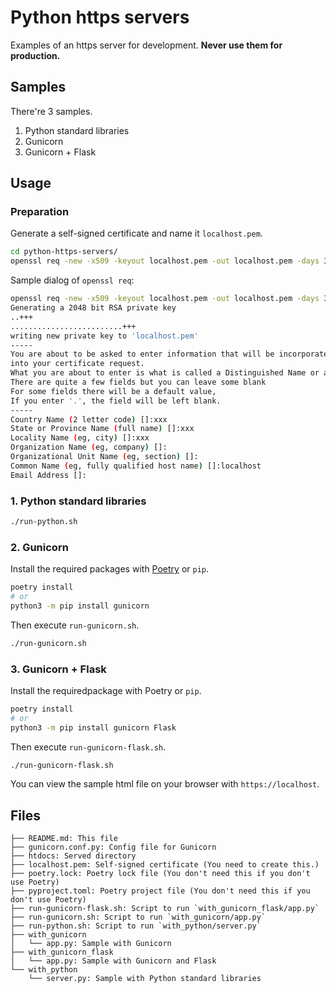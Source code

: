 # Python https servers

Examples of an https server for development. **Never use them for production.**

## Samples

There're 3 samples.

1. Python standard libraries
2. Gunicorn
3. Gunicorn + Flask

## Usage

### Preparation

Generate a self-signed certificate and name it `localhost.pem`.

```bash
cd python-https-servers/
openssl req -new -x509 -keyout localhost.pem -out localhost.pem -days 365 -nodes
```

Sample dialog of `openssl req`:

```bash
openssl req -new -x509 -keyout localhost.pem -out localhost.pem -days 365 -nodes
Generating a 2048 bit RSA private key
..+++
.........................+++
writing new private key to 'localhost.pem'
-----
You are about to be asked to enter information that will be incorporated
into your certificate request.
What you are about to enter is what is called a Distinguished Name or a DN.
There are quite a few fields but you can leave some blank
For some fields there will be a default value,
If you enter '.', the field will be left blank.
-----
Country Name (2 letter code) []:xxx
State or Province Name (full name) []:xxx
Locality Name (eg, city) []:xxx
Organization Name (eg, company) []:
Organizational Unit Name (eg, section) []:
Common Name (eg, fully qualified host name) []:localhost
Email Address []:
```

### 1. Python standard libraries

```bash
./run-python.sh
```

### 2. Gunicorn

Install the required packages with [Poetry](https://python-poetry.org/) or `pip`.

```bash
poetry install
# or
python3 -m pip install gunicorn
```

Then execute `run-gunicorn.sh`.

```bash
./run-gunicorn.sh
```

### 3. Gunicorn + Flask

Install the requiredpackage with Poetry or `pip`.

```bash
poetry install
# or
python3 -m pip install gunicorn Flask
```

Then execute `run-gunicorn-flask.sh`.

```bash
./run-gunicorn-flask.sh
```

You can view the sample html file on your browser with `https://localhost`.

## Files

```text
├── README.md: This file
├── gunicorn.conf.py: Config file for Gunicorn
├── htdocs: Served directory
├── localhost.pem: Self-signed certificate (You need to create this.)
├── poetry.lock: Poetry lock file (You don't need this if you don't use Poetry)
├── pyproject.toml: Poetry project file (You don't need this if you don't use Poetry)
├── run-gunicorn-flask.sh: Script to run `with_gunicorn_flask/app.py`
├── run-gunicorn.sh: Script to run `with_gunicorn/app.py`
├── run-python.sh: Script to run `with_python/server.py`
├── with_gunicorn
│   └── app.py: Sample with Gunicorn
├── with_gunicorn_flask
│   └── app.py: Sample with Gunicorn and Flask
└── with_python
    └── server.py: Sample with Python standard libraries
```
